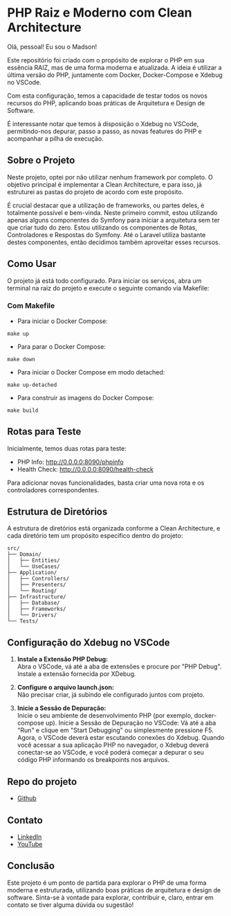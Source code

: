 # PHP Raiz e Moderno com Clean Architecture

Olá, pessoal! Eu sou o Madson!

Este repositório foi criado com o propósito de explorar o PHP em sua essência RAIZ, mas de uma forma moderna e atualizada. A ideia é utilizar a última versão do PHP, juntamente com Docker, Docker-Compose e Xdebug no VSCode.

Com esta configuração, temos a capacidade de testar todos os novos recursos do PHP, aplicando boas práticas de Arquitetura e Design de Software.

É interessante notar que temos à disposição o Xdebug no VSCode, permitindo-nos depurar, passo a passo, as novas features do PHP e acompanhar a pilha de execução.

## Sobre o Projeto

Neste projeto, optei por não utilizar nenhum framework por completo. O objetivo principal é implementar a Clean Architecture, e para isso, já estruturei as pastas do projeto de acordo com este propósito.

É crucial destacar que a utilização de frameworks, ou partes deles, é totalmente possível e bem-vinda. Neste primeiro commit, estou utilizando apenas alguns componentes do Symfony para iniciar a arquitetura sem ter que criar tudo do zero. Estou utilizando os componentes de Rotas, Controladores e Respostas do Symfony. Até o Laravel utiliza bastante destes componentes, então decidimos também aproveitar esses recursos.

## Como Usar

O projeto já está todo configurado. 
Para iniciar os serviços, abra um terminal na raiz do projeto e execute o seguinte comando via Makefile:

### Com Makefile
- Para iniciar o Docker Compose: 
```make
make up
```
- Para parar o Docker Compose: 
```make
make down
```
- Para iniciar o Docker Compose em modo detached: 
```make
make up-detached
```
- Para construir as imagens do Docker Compose: 
```make
make build
```

## Rotas para Teste

Inicialmente, temos duas rotas para teste:
- PHP Info: http://0.0.0.0:8090/phpinfo
- Health Check: http://0.0.0.0:8090/health-check

Para adicionar novas funcionalidades, basta criar uma nova rota e os controladores correspondentes.

## Estrutura de Diretórios

A estrutura de diretórios está organizada conforme a Clean Architecture, e cada diretório tem um propósito específico dentro do projeto:

```plaintext
src/
├── Domain/
│   ├── Entities/
│   └── UseCases/
├── Application/
│   ├── Controllers/
│   ├── Presenters/
│   └── Routing/
├── Infrastructure/
│   ├── Database/
│   ├── Frameworks/
│   └── Drivers/
└── Tests/
```

## Configuração do Xdebug no VSCode

1. **Instale a Extensão PHP Debug:**  
   Abra o VSCode, vá até a aba de extensões e procure por "PHP Debug". Instale a extensão fornecida por XDebug.

2. **Configure o arquivo launch.json:**  
   Não precisar criar, já subindo ele configurado juntos com projeto.

3. **Inicie a Sessão de Depuração:**  
    Inicie o seu ambiente de desenvolvimento PHP (por exemplo, docker-compose up).
    Inicie a Sessão de Depuração no VSCode: Vá até a aba "Run" e clique em "Start Debugging" ou simplesmente pressione F5.
    Agora, o VSCode deverá estar escutando conexões do Xdebug. Quando você acessar a sua aplicação PHP no navegador, o Xdebug deverá conectar-se ao VSCode, e você poderá começar a depurar o seu código PHP informando os breakpoints nos arquivos.

## Repo do projeto 
- [Github]()

## Contato

- [LinkedIn](https://www.linkedin.com/in/madson-aguiar-rodrigues-5650472b/)
- [YouTube](https://www.youtube.com/@MadsonAguiarRodrigues)

## Conclusão
Este projeto é um ponto de partida para explorar o PHP de uma forma moderna e estruturada, utilizando boas práticas de arquitetura e design de software. Sinta-se à vontade para explorar, contribuir e, claro, entrar em contato se tiver alguma dúvida ou sugestão!
